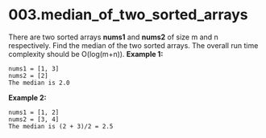 # 003.median_of_two_sorted_arrays

There are two sorted arrays **nums1** and **nums2** of size m and n respectively.
Find the median of the two sorted arrays. The overall run time complexity should be O(log(m+n)).
**Example 1:**
```
nums1 = [1, 3]
nums2 = [2]
The median is 2.0
```
**Example 2:**
```
nums1 = [1, 2]
nums2 = [3, 4]
The median is (2 + 3)/2 = 2.5
```
